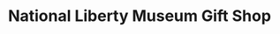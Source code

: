 ---
title: "National Liberty Museum Gift Shop"
url: /philadelphia/national-liberty-museum-gift-shop/
shop: gift
---